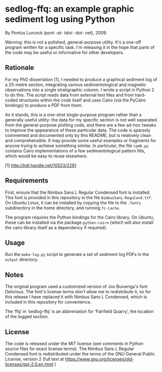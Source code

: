 # sedlog-ffq: an example graphic sediment log using Python

By Pontus Lurcock (pont -at- talvi -dot- net), 2009.

Warning: this is not a polished, general-purpose utility. It's a one-off
program written for a specific task. I'm releasing it in the hope that
parts of the code may be useful or informative for other developers.

## Rationale

For my PhD dissertation [1], I needed to produce a graphical sediment
log of a 25-metre section, integrating various sedimentological and
magnetic observations into a single stratigraphic column. I wrote a
script in Python 2 to do this. The script reads data from external text
files and from hard-coded structures within the code itself and uses
Cairo (via the PyCairo bindings) to produce a PDF from them.

As it stands, this is a one-shot single-purpose program rather than a
generally useful utility: the data for my specific section is not well
separated from the general-purpose plotting code, and there are a few
ad-hoc tweaks to improve the appearance of these particular data. The
code is sparsely commented and documented only by this README, but is
relatively clean and comprehensible. It may provide some useful examples
or fragments for anyone trying to achieve something similar. In
particular, the file `symb.py` contains Cairo implementations of a few
sedimentological pattern fills, which would be easy to reuse elsewhere.

[1] http://hdl.handle.net/10523/2281

## Requirements

First, ensure that the Nimbus Sans L Regular Condensed font is
installed. This font is provided in this repository in the file
`NimbusSanL-ReguCond.ttf`. On Ubuntu Linux, it can be installed by
copying the file to the `.fonts` subdirectory in the home directory,
and running `fc-cache`.

The program requires the Python bindings for the Cairo library. On
Ubuntu, these can be installed via the package `python-cairo` (which
will also install the cairo library itself as a dependency if required).

## Usage

Run the `make-log.py` script to generate a set of sediment log PDFs in
the `output` directory.

## Notes

The original program used a customized version of Jos Buivenga's
font Delicious. The font's license terms don't allow me to redistribute
it, so for this release I have replaced it with Nimbus Sans L Condensed,
which is included in this repository for convenience.

The ‘ffq’ in ‘sedlog-ffq’ is an abbreviation for ‘Fairfield Quarry’,
the location of the logged section.

## License

The code is released under the MIT license (see comments in Python
source files for exact license terms). The Nimbus Sans L Regular
Condensed font is redistributed under the terms of the GNU General
Public License, version 2 (full text at
https://www.gnu.org/licenses/old-licenses/gpl-2.0.en.html )
